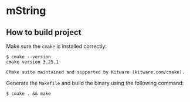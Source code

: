 # mString

## How to build project

Make sure the `cmake` is installed correctly:

```
$ cmake --version
cmake version 3.25.1

CMake suite maintained and supported by Kitware (kitware.com/cmake).
```

Generate the `Makefile` and build the binary using the following command:
```
$ cmake . && make
```
